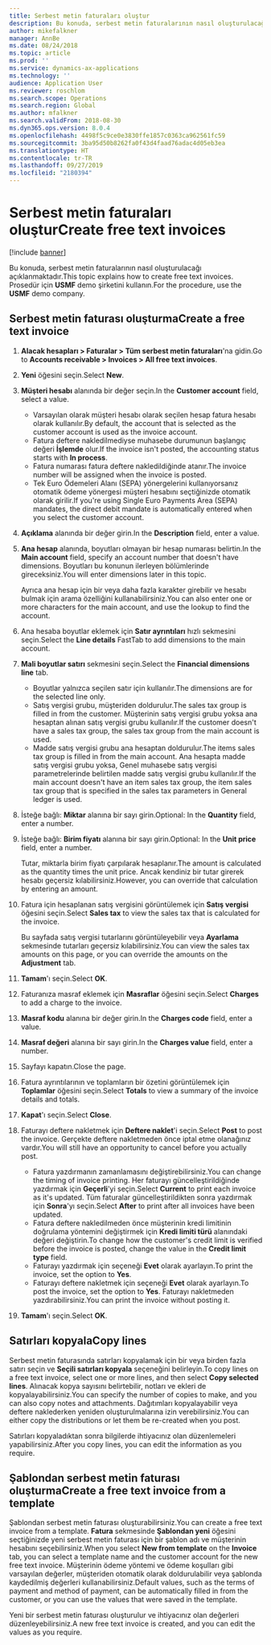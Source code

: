 ```yaml
---
title: Serbest metin faturaları oluştur
description: Bu konuda, serbest metin faturalarının nasıl oluşturulacağı açıklanmaktadır.
author: mikefalkner
manager: AnnBe
ms.date: 08/24/2018
ms.topic: article
ms.prod: ''
ms.service: dynamics-ax-applications
ms.technology: ''
audience: Application User
ms.reviewer: roschlom
ms.search.scope: Operations
ms.search.region: Global
ms.author: mfalkner
ms.search.validFrom: 2018-08-30
ms.dyn365.ops.version: 8.0.4
ms.openlocfilehash: 4498f5c9ce0e3830ffe1857c0363ca962561fc59
ms.sourcegitcommit: 3ba95d50b8262fa0f43d4faad76adac4d05eb3ea
ms.translationtype: HT
ms.contentlocale: tr-TR
ms.lasthandoff: 09/27/2019
ms.locfileid: "2180394"
---
```

# <a name="create-free-text-invoices"></a><span data-ttu-id="49b09-103">Serbest metin faturaları oluştur</span><span class="sxs-lookup"><span data-stu-id="49b09-103">Create free text invoices</span></span>

[!include [banner](../includes/banner.md)]

<span data-ttu-id="49b09-104">Bu konuda, serbest metin faturalarının nasıl oluşturulacağı açıklanmaktadır.</span><span class="sxs-lookup"><span data-stu-id="49b09-104">This topic explains how to create free text invoices.</span></span> <span data-ttu-id="49b09-105">Prosedür için **USMF** demo şirketini kullanın.</span><span class="sxs-lookup"><span data-stu-id="49b09-105">For the procedure, use the **USMF** demo company.</span></span>

## <a name="create-a-free-text-invoice"></a><span data-ttu-id="49b09-106">Serbest metin faturası oluşturma</span><span class="sxs-lookup"><span data-stu-id="49b09-106">Create a free text invoice</span></span>

1. <span data-ttu-id="49b09-107">**Alacak hesapları \> Faturalar \> Tüm serbest metin faturaları**'na gidin.</span><span class="sxs-lookup"><span data-stu-id="49b09-107">Go to **Accounts receivable \> Invoices \> All free text invoices**.</span></span>
2. <span data-ttu-id="49b09-108">**Yeni** öğesini seçin.</span><span class="sxs-lookup"><span data-stu-id="49b09-108">Select **New**.</span></span>
3. <span data-ttu-id="49b09-109">**Müşteri hesabı** alanında bir değer seçin.</span><span class="sxs-lookup"><span data-stu-id="49b09-109">In the **Customer account** field, select a value.</span></span>

    * <span data-ttu-id="49b09-110">Varsayılan olarak müşteri hesabı olarak seçilen hesap fatura hesabı olarak kullanılır.</span><span class="sxs-lookup"><span data-stu-id="49b09-110">By default, the account that is selected as the customer account is used as the invoice account.</span></span>
    * <span data-ttu-id="49b09-111">Fatura deftere nakledilmediyse muhasebe durumunun başlangıç değeri **İşlemde** olur.</span><span class="sxs-lookup"><span data-stu-id="49b09-111">If the invoice isn't posted, the accounting status starts with **In process**.</span></span>
    * <span data-ttu-id="49b09-112">Fatura numarası fatura deftere nakledildiğinde atanır.</span><span class="sxs-lookup"><span data-stu-id="49b09-112">The invoice number will be assigned when the invoice is posted.</span></span>
    * <span data-ttu-id="49b09-113">Tek Euro Ödemeleri Alanı (SEPA) yönergelerini kullanıyorsanız otomatik ödeme yönergesi müşteri hesabını seçtiğinizde otomatik olarak girilir.</span><span class="sxs-lookup"><span data-stu-id="49b09-113">If you're using Single Euro Payments Area (SEPA) mandates, the direct debit mandate is automatically entered when you select the customer account.</span></span>

4. <span data-ttu-id="49b09-114">**Açıklama** alanında bir değer girin.</span><span class="sxs-lookup"><span data-stu-id="49b09-114">In the **Description** field, enter a value.</span></span>
5. <span data-ttu-id="49b09-115">**Ana hesap** alanında, boyutları olmayan bir hesap numarası belirtin.</span><span class="sxs-lookup"><span data-stu-id="49b09-115">In the **Main account** field, specify an account number that doesn't have dimensions.</span></span> <span data-ttu-id="49b09-116">Boyutları bu konunun ilerleyen bölümlerinde gireceksiniz.</span><span class="sxs-lookup"><span data-stu-id="49b09-116">You will enter dimensions later in this topic.</span></span>

    <span data-ttu-id="49b09-117">Ayrıca ana hesap için bir veya daha fazla karakter girebilir ve hesabı bulmak için arama özelliğini kullanabilirsiniz.</span><span class="sxs-lookup"><span data-stu-id="49b09-117">You can also enter one or more characters for the main account, and use the lookup to find the account.</span></span>

6. <span data-ttu-id="49b09-118">Ana hesaba boyutlar eklemek için **Satır ayrıntıları** hızlı sekmesini seçin.</span><span class="sxs-lookup"><span data-stu-id="49b09-118">Select the **Line details** FastTab to add dimensions to the main account.</span></span>
7. <span data-ttu-id="49b09-119">**Mali boyutlar satırı** sekmesini seçin.</span><span class="sxs-lookup"><span data-stu-id="49b09-119">Select the **Financial dimensions line** tab.</span></span>

    * <span data-ttu-id="49b09-120">Boyutlar yalnızca seçilen satır için kullanılır.</span><span class="sxs-lookup"><span data-stu-id="49b09-120">The dimensions are for the selected line only.</span></span>
    * <span data-ttu-id="49b09-121">Satış vergisi grubu, müşteriden doldurulur.</span><span class="sxs-lookup"><span data-stu-id="49b09-121">The sales tax group is filled in from the customer.</span></span> <span data-ttu-id="49b09-122">Müşterinin satış vergisi grubu yoksa ana hesaptan alınan satış vergisi grubu kullanılır.</span><span class="sxs-lookup"><span data-stu-id="49b09-122">If the customer doesn't have a sales tax group, the sales tax group from the main account is used.</span></span>
    * <span data-ttu-id="49b09-123">Madde satış vergisi grubu ana hesaptan doldurulur.</span><span class="sxs-lookup"><span data-stu-id="49b09-123">The items sales tax group is filled in from the main account.</span></span> <span data-ttu-id="49b09-124">Ana hesapta madde satış vergisi grubu yoksa, Genel muhasebe satış vergisi parametrelerinde belirtilen madde satış vergisi grubu kullanılır.</span><span class="sxs-lookup"><span data-stu-id="49b09-124">If the main account doesn't have an item sales tax group, the item sales tax group that is specified in the sales tax parameters in General ledger is used.</span></span>

8. <span data-ttu-id="49b09-125">İsteğe bağlı: **Miktar** alanına bir sayı girin.</span><span class="sxs-lookup"><span data-stu-id="49b09-125">Optional: In the **Quantity** field, enter a number.</span></span>
9. <span data-ttu-id="49b09-126">İsteğe bağlı: **Birim fiyatı** alanına bir sayı girin.</span><span class="sxs-lookup"><span data-stu-id="49b09-126">Optional: In the **Unit price** field, enter a number.</span></span>

    <span data-ttu-id="49b09-127">Tutar, miktarla birim fiyatı çarpılarak hesaplanır.</span><span class="sxs-lookup"><span data-stu-id="49b09-127">The amount is calculated as the quantity times the unit price.</span></span> <span data-ttu-id="49b09-128">Ancak kendiniz bir tutar girerek hesabı geçersiz kılabilirsiniz.</span><span class="sxs-lookup"><span data-stu-id="49b09-128">However, you can override that calculation by entering an amount.</span></span>

10. <span data-ttu-id="49b09-129">Fatura için hesaplanan satış vergisini görüntülemek için **Satış vergisi** öğesini seçin.</span><span class="sxs-lookup"><span data-stu-id="49b09-129">Select **Sales tax** to view the sales tax that is calculated for the invoice.</span></span>

    <span data-ttu-id="49b09-130">Bu sayfada satış vergisi tutarlarını görüntüleyebilir veya **Ayarlama** sekmesinde tutarları geçersiz kılabilirsiniz.</span><span class="sxs-lookup"><span data-stu-id="49b09-130">You can view the sales tax amounts on this page, or you can override the amounts on the **Adjustment** tab.</span></span>

11. <span data-ttu-id="49b09-131">**Tamam**'ı seçin.</span><span class="sxs-lookup"><span data-stu-id="49b09-131">Select **OK**.</span></span>
12. <span data-ttu-id="49b09-132">Faturanıza masraf eklemek için **Masraflar** öğesini seçin.</span><span class="sxs-lookup"><span data-stu-id="49b09-132">Select **Charges** to add a charge to the invoice.</span></span>
13. <span data-ttu-id="49b09-133">**Masraf kodu** alanına bir değer girin.</span><span class="sxs-lookup"><span data-stu-id="49b09-133">In the **Charges code** field, enter a value.</span></span>
14. <span data-ttu-id="49b09-134">**Masraf değeri** alanına bir sayı girin.</span><span class="sxs-lookup"><span data-stu-id="49b09-134">In the **Charges value** field, enter a number.</span></span>
15. <span data-ttu-id="49b09-135">Sayfayı kapatın.</span><span class="sxs-lookup"><span data-stu-id="49b09-135">Close the page.</span></span>
16. <span data-ttu-id="49b09-136">Fatura ayrıntılarının ve toplamların bir özetini görüntülemek için **Toplamlar** öğesini seçin.</span><span class="sxs-lookup"><span data-stu-id="49b09-136">Select **Totals** to view a summary of the invoice details and totals.</span></span>
17. <span data-ttu-id="49b09-137">**Kapat**'ı seçin.</span><span class="sxs-lookup"><span data-stu-id="49b09-137">Select **Close**.</span></span>
18. <span data-ttu-id="49b09-138">Faturayı deftere nakletmek için **Deftere naklet**'i seçin.</span><span class="sxs-lookup"><span data-stu-id="49b09-138">Select **Post** to post the invoice.</span></span> <span data-ttu-id="49b09-139">Gerçekte deftere nakletmeden önce iptal etme olanağınız vardır.</span><span class="sxs-lookup"><span data-stu-id="49b09-139">You will still have an opportunity to cancel before you actually post.</span></span>

    * <span data-ttu-id="49b09-140">Fatura yazdırmanın zamanlamasını değiştirebilirsiniz.</span><span class="sxs-lookup"><span data-stu-id="49b09-140">You can change the timing of invoice printing.</span></span> <span data-ttu-id="49b09-141">Her faturayı güncelleştirildiğinde yazdırmak için **Geçerli**'yi seçin.</span><span class="sxs-lookup"><span data-stu-id="49b09-141">Select **Current** to print each invoice as it's updated.</span></span> <span data-ttu-id="49b09-142">Tüm faturalar güncelleştirildikten sonra yazdırmak için **Sonra**'yı seçin.</span><span class="sxs-lookup"><span data-stu-id="49b09-142">Select **After** to print after all invoices have been updated.</span></span>
    * <span data-ttu-id="49b09-143">Fatura deftere nakledilmeden önce müşterinin kredi limitinin doğrulama yöntemini değiştirmek için **Kredi limiti türü** alanındaki değeri değiştirin.</span><span class="sxs-lookup"><span data-stu-id="49b09-143">To change how the customer's credit limit is verified before the invoice is posted, change the value in the **Credit limit type** field.</span></span>
    * <span data-ttu-id="49b09-144">Faturayı yazdırmak için seçeneği **Evet** olarak ayarlayın.</span><span class="sxs-lookup"><span data-stu-id="49b09-144">To print the invoice, set the option to **Yes**.</span></span>
    * <span data-ttu-id="49b09-145">Faturayı deftere nakletmek için seçeneği **Evet** olarak ayarlayın.</span><span class="sxs-lookup"><span data-stu-id="49b09-145">To post the invoice, set the option to **Yes**.</span></span> <span data-ttu-id="49b09-146">Faturayı nakletmeden yazdırabilirsiniz.</span><span class="sxs-lookup"><span data-stu-id="49b09-146">You can print the invoice without posting it.</span></span>

19. <span data-ttu-id="49b09-147">**Tamam**'ı seçin.</span><span class="sxs-lookup"><span data-stu-id="49b09-147">Select **OK**.</span></span>

## <a name="copy-lines"></a><span data-ttu-id="49b09-148">Satırları kopyala</span><span class="sxs-lookup"><span data-stu-id="49b09-148">Copy lines</span></span>
<span data-ttu-id="49b09-149">Serbest metin faturasında satırları kopyalamak için bir veya birden fazla satırı seçin ve **Seçili satırları kopyala** seçeneğini belirleyin.</span><span class="sxs-lookup"><span data-stu-id="49b09-149">To copy lines on a free text invoice, select one or more lines, and then select **Copy selected lines**.</span></span> <span data-ttu-id="49b09-150">Alınacak kopya sayısını belirtebilir, notları ve ekleri de kopyalayabilirsiniz.</span><span class="sxs-lookup"><span data-stu-id="49b09-150">You can specify the number of copies to make, and you can also copy notes and attachments.</span></span> <span data-ttu-id="49b09-151">Dağıtımları kopyalayabilir veya deftere naklederken yeniden oluşturulmalarına izin verebilirsiniz.</span><span class="sxs-lookup"><span data-stu-id="49b09-151">You can either copy the distributions or let them be re-created when you post.</span></span>

<span data-ttu-id="49b09-152">Satırları kopyaladıktan sonra bilgilerde ihtiyacınız olan düzenlemeleri yapabilirsiniz.</span><span class="sxs-lookup"><span data-stu-id="49b09-152">After you copy lines, you can edit the information as you require.</span></span>

## <a name="create-a-free-text-invoice-from-a-template"></a><span data-ttu-id="49b09-153">Şablondan serbest metin faturası oluşturma</span><span class="sxs-lookup"><span data-stu-id="49b09-153">Create a free text invoice from a template</span></span>
<span data-ttu-id="49b09-154">Şablondan serbest metin faturası oluşturabilirsiniz.</span><span class="sxs-lookup"><span data-stu-id="49b09-154">You can create a free text invoice from a template.</span></span> <span data-ttu-id="49b09-155">**Fatura** sekmesinde **Şablondan yeni** öğesini seçtiğinizde yeni serbest metin faturası için bir şablon adı ve müşterinin hesabını seçebilirsiniz.</span><span class="sxs-lookup"><span data-stu-id="49b09-155">When you select **New from template** on the **Invoice** tab, you can select a template name and the customer account for the new free text invoice.</span></span> <span data-ttu-id="49b09-156">Müşterinin ödeme yöntemi ve ödeme koşulları gibi varsayılan değerler, müşteriden otomatik olarak doldurulabilir veya şablonda kaydedilmiş değerleri kullanabilirsiniz.</span><span class="sxs-lookup"><span data-stu-id="49b09-156">Default values, such as the terms of payment and method of payment, can be automatically filled in from the customer, or you can use the values that were saved in the template.</span></span>

<span data-ttu-id="49b09-157">Yeni bir serbest metin faturası oluşturulur ve ihtiyacınız olan değerleri düzenleyebilirsiniz.</span><span class="sxs-lookup"><span data-stu-id="49b09-157">A new free text invoice is created, and you can edit the values as you require.</span></span>
